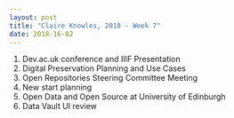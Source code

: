 ```yaml
---
layout: post
title: "Claire Knowles, 2018 - Week 7"
date: 2018-16-02
---
```


<ol>
<li>Dev.ac.uk conference and IIIF Presentation</li>
  <li>Digital Preservation Planning and Use Cases</li>
<li>Open Repositories Steering Committee Meeting</li>
<li>New start planning</li>
<li>Open Data and Open Source at University of Edinburgh</li>
<li>Data Vault UI review</li>
</ol>
